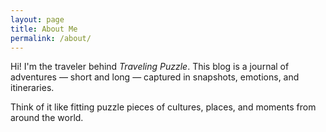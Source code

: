```yaml
---
layout: page
title: About Me
permalink: /about/
---
```


Hi! I'm the traveler behind *Traveling Puzzle*. This blog is a journal of adventures — short and long — captured in snapshots, emotions, and itineraries.

Think of it like fitting puzzle pieces of cultures, places, and moments from around the world.
